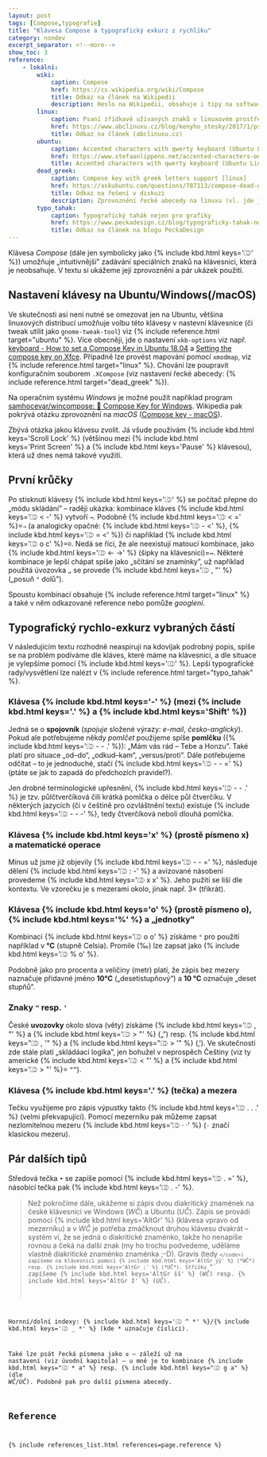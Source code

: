 ```yaml
---
layout: post
tags: [Compose,typografie]
title: "Klávesa Compose a typografický exkurz z rychlíku"
category: nondev
excerpt_separator: <!--more-->
show_toc: 3
reference:
    - lokální:
        wiki:
            caption: Compose
            href: https://cs.wikipedia.org/wiki/Compose
            title: Odkaz na článek na Wikipedii
            description: Heslo na Wikipedii, obsahuje i tipy na software a pár ukázek použití (víc infomací lze dále získat přepnutím na anglickou verzi).
        linux:
            caption: Psaní zřídkavě užívaných znaků v linuxovém prostředí
            href: https://www.abclinuxu.cz/blog/kenyho_stesky/2017/1/psani-zridkave-uzivanych-znaku-v-linuxovem-prostredi
            title: Odkaz na článek (abclinuxu.cz)
        ubuntu:
            caption: Accented characters with qwerty keyboard (Ubuntu Linux)
            href: https://www.stefaanlippens.net/accented-characters-on-qwerty-keyboard/
            title: Accented characters with qwerty keyboard (Ubuntu Linux)
        dead_greek:
            caption: Compose key with greek letters support [linux]
            href: https://askubuntu.com/questions/787113/compose-dead-greek-with-compose-key#877344
            title: Odkaz na řešení v diskuzi
            description: Zprovoznění řecké abecedy na linuxu (vl. jde jen o soubor `.XCompose` viz např. [GitHub/ryukinix/dotfiles/.XCompose](https://raw.githubusercontent.com/ryukinix/dotfiles/master/.XCompose))
        typo_tahak:
            caption: Typografický tahák nejen pro grafiky
            href: https://www.peckadesign.cz/blog/typograficky-tahak-nejen-pro-grafiky?utm_source=twitter&utm_medium=wall&utm_campaign=typograficky-tahak-nejen-pro-grafiky
            title: Odkaz na článek na blogu PeckaDesign
---
```


Klávesa *Compose* (dále jen symbolicky jako {% include kbd.html keys='⎄' %}) umožňuje „intuitivnější” zadávání speciálních znaků na klávesnici, která je neobsahuje. V textu si ukážeme její zprovoznění a pár ukázek použití.

<!--more-->

## Nastavení klávesy na Ubuntu/Windows(/macOS)
Ve skutečnosti asi není nutné se omezovat jen na Ubuntu, většina linuxových distribucí umožňuje volbu této klávesy v nastevní klávesnice (či tweak utilit jako `gnome-tweak-tool`) viz {% include reference.html target="ubuntu" %}. Více obecněji, jde o nastavení `xkb-options` viz např. [keyboard - How to set a Compose Key in Ubuntu 18.04](https://askubuntu.com/questions/1028957/how-to-set-a-compose-key-in-ubuntu-18-04/1152027#1152027 "Dotaz na Ask Ubuntu") a [Setting the compose key on Xfce](https://www.setphaserstostun.org/posts/setting-the-compose-key-on-xfce/ "Článek na Just another blog"). Případně lze provést mapování pomocí `xmodmap`, viz {% include reference.html target="linux" %}. Chování lze poupravit konfiguračním souborem `.XCompose` (viz nastavení řecké abecedy: {% include reference.html target="dead_greek" %}).

Na operačním systému *Windows* je možné použít například program [samhocevar/wincompose: 🔣 Compose Key for Windows](https://github.com/SamHocevar/wincompose "Github repozitář programu WinCompose"). Wikipedia pak pokrývá otázku zprovoznění na *macOS* ([Compose key - macOS](https://en.wikipedia.org/wiki/Compose_key#macOS)).

Zbývá otázka jakou klávesu zvolit. Já všude používám {% include kbd.html keys='Scroll Lock' %} (většinou mezi {% include kbd.html keys='Print Screen' %} a {% include kbd.html keys='Pause' %} klávesou), která už dnes nemá takové využití.

## První krůčky
Po stisknutí klávesy {% include kbd.html keys='⎄' %} se počítač přepne do „módu skládání” – raději ukázka: kombinace kláves {% include kbd.html keys='⎄ < -' %} vytvoří `→`. Podobně {% include kbd.html keys='⎄ < =' %}=`⇒` (a analogicky opačné: {% include kbd.html keys='⎄ - <' %}, {% include kbd.html keys='⎄ = <' %}) či například {% include kbd.html keys='⎄ o c' %}=`©`. Nedá se říci, že ale neexistují matoucí kombinace, jako {% include kbd.html keys='⎄ ← →' %} (šipky na klávesnici)=`↔`. Některé kombinace je lepší chápat spíše jako „sčítání se znamínky”, už například použitá úvozovka `„` se provede {% include kbd.html keys='⎄ , "' %} („posuň `"` dolů”).

Spoustu kombinací obsahuje {% include reference.html target="linux" %} a také v něm odkazované reference nebo pomůže *googlení*.

## Typografický rychlo-exkurz vybraných částí
V následujícím textu rozhodně neaspiruji na kdovíjak podrobný popis, spíše se na problém podíváme dle kláves, které máme na klávesnici, a dle situace je vylepšíme pomocí {% include kbd.html keys='⎄' %}. Lepší typografické rady/vysvětlení lze nalézt v {% include reference.html target="typo_tahak" %}.

### Klávesa {% include kbd.html keys='-' %} (mezi {% include kbd.html keys='.' %} a {% include kbd.html keys='Shift' %})
Jedná se o **spojovník** (*spojuje* složené výrazy: *e-mail*, *česko-anglický*). Pokud ale potřebujeme někdy *pomlčet* použijeme spíše **pomlčku** ({% include kbd.html keys='⎄ - - .' %}): „Mám vás rád – Tebe a Honzu”. Také platí pro situace „od–do“, „odkud–kam“, „versus/proti“. Dále potřebujeme odčítat – to je jednoduché, stačí {% include kbd.html keys='⎄ - - =' %} (ptáte se jak to zapadá do předchozích pravidel?).

Jen drobné terminologické upřesnění, {% include kbd.html keys='⎄ - - .' %} je tzv. půlčtverčíková čili krátká pomlčka o délce půl čtverčíku. V některých jazycích (či v češtině pro ozvláštnění textu) existuje {% include kbd.html keys='⎄ - - -' %}, tedy čtverčíková neboli dlouhá pomlčka.

### Klávesa {% include kbd.html keys='x' %} (prostě písmeno x) a matematické operace
Mínus už jsme již objevily {% include kbd.html keys='⎄ - - =' %}, následuje dělení {% include kbd.html keys='⎄ : -' %} a avizované násobení provedeme {% include kbd.html keys='⎄ x x' %}. Jeho pužití se liší dle kontextu. Ve vzorečku je s mezerami okolo, jinak např. 3× (třikrát).

### Klávesa {% include kbd.html keys='o' %} (prostě písmeno o), {% include kbd.html keys='%' %} a „jednotky”
Kombinací {% include kbd.html keys='⎄ o o' %} získáme `°` pro použití například v **°C** (stupně Celsia). Promile (‰) lze zapsat jako {% include kbd.html keys='⎄ % o' %}.

Podobně jako pro procenta a veličiny (metr) platí, že zápis bez mezery naznačuje přídavné jméno **10°C** („desetistupňový“) a **10 °C** označuje „deset stupňů“.

### Znaky `"` resp. `'`
České **uvozovky** okolo slova (věty) získáme {% include kbd.html keys='⎄ , "' %} a {% include kbd.html keys='⎄ > "' %} („”) resp. {% include kbd.html keys="⎄ , '" %} a {% include kbd.html keys="⎄ > '" %} (‚’). Ve skutečnosti zde stále platí „skládáací logika”, jen bohužel v neprospěch Češtiny (viz ty americké {% include kbd.html keys='⎄ < "' %} a {% include kbd.html keys='⎄ > "' %}= `“”`).

### Klávesa {% include kbd.html keys='.' %} (tečka) a mezera
Tečku využijeme pro zápis výpustky takto {% include kbd.html keys='⎄ . . .' %} (velmi překvapující). Pomocí mezerníku pak můžeme zapsat nezlomitelnou mezeru {% include kbd.html keys='⎄ · ·' %} (`·` značí klasickou mezeru).

## Pár dalších tipů
Středová tečka `•` se zapíše pomocí {% include kbd.html keys='⎄ . =' %}, násobící tečka pak {% include kbd.html keys='⎄ . -' %}.

> Než pokročíme dále, ukážeme si zápis dvou diakritický znamének na české klávesnici ve Windows (*WČ*) a Ubuntu (*UČ*). Zápis se provádí pomocí {% include kbd.html keys='AltGr' %} (klávesa vpravo od mezerníku) a v *WČ* je potřeba zmáčknout druhou klávesu dvakrát – systém ví, že se jedná o diakritické znaménko, takže ho nenapíše rovnou a čeká na další znak (my ho trochu podvedeme, uděláme vlastně diakritické znaménko znaménka ;-D). Gravis (tedy <code>`</code>) zapíšeme na klávesnici pomocí {% include kbd.html keys='AltGr ýý' %} (*WČ*) resp. {% include kbd.html keys='AltGr ;' %} (*UČ*). Stříšku `^` zapíšeme {% include kbd.html keys='AltGr šš' %} (*WČ*) resp. {% include kbd.html keys='AltGr ž' %} (*UČ*).

Hornní/dolní indexy: {% include kbd.html keys='⎄ ^ *' %}/{% include kbd.html keys='⎄ _ *' %} (kde \* uznačuje číslici).

Také lze psát řecká písmena jako `α` – záleží už na nastavení (viz úvodní kapitola) – u mně je to kombinace {% include kbd.html keys="⎄ * a" %} resp. {% include kbd.html keys="⎄ g a" %} (dle *WČ*/*UČ*). Podobně pak pro další písmena abecedy.

## Reference
{% include references_list.html references=page.reference %}